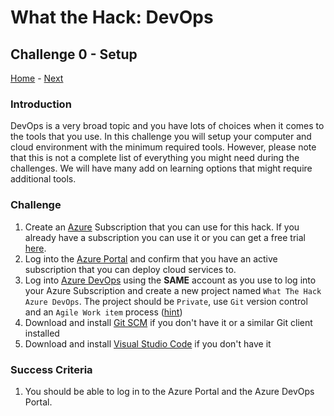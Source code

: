# What the Hack: DevOps 

## Challenge 0 - Setup
[Home](../../readme.md) - [Next](challenge01.md)

### Introduction

DevOps is a very broad topic and you have lots of choices when it comes to the tools that you use. In this challenge you will setup your computer and cloud environment with the minimum required tools. However, please note that this is not a complete list of everything you might need during the challenges. We will have many add on learning options that might require additional tools. 

### Challenge

1. Create an [Azure](https://azure.microsoft.com/) Subscription that you can use for this hack. If you already have a subscription you can use it or you can get a free trial [here](https://azure.microsoft.com/free/).
3. Log into the [Azure Portal](https://portal.azure.com) and confirm that you have an active subscription that you can deploy cloud services to.
4. Log into [Azure DevOps](https://dev.azure.com/) using the **SAME** account as you use to log into your Azure Subscription and create a new project named `What The Hack Azure DevOps`. The project should be `Private`, use `Git` version control and an `Agile Work item` process ([hint](https://docs.microsoft.com/en-us/azure/devops/user-guide/sign-up-invite-teammates))
5. Download and install [Git SCM](https://git-scm.com/download) if you don't have it or a similar Git client installed
6. Download and install [Visual Studio Code](https://code.visualstudio.com) if you don't have it
   

### Success Criteria

1. You should be able to log in to the Azure Portal and the Azure DevOps Portal.